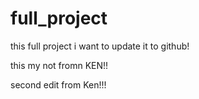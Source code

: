 # full_project
this full project i want to update it to github!


this my not fromn KEN!!


second edit from Ken!!!
